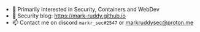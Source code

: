 - 🔬 Primarily interested in Security, Containers and WebDev
- 📖 Security blog: <https://mark-ruddy.github.io>
- 📫 Contact me on discord `markr_sec#2547` or markruddysec@proton.me
